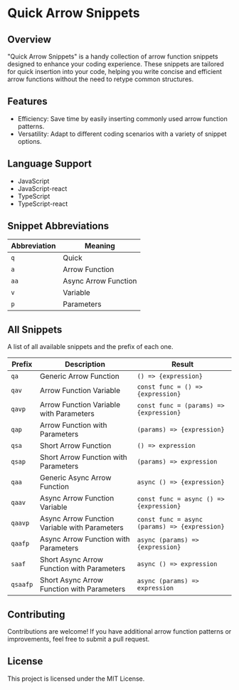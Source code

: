# Quick Arrow Snippets

## Overview

"Quick Arrow Snippets" is a handy collection of arrow function snippets designed to enhance your coding experience. These snippets are tailored for quick insertion into your code, helping you write concise and efficient arrow functions without the need to retype common structures.

## Features

- Efficiency: Save time by easily inserting commonly used arrow function patterns.
- Versatility: Adapt to different coding scenarios with a variety of snippet options.

## Language Support

- JavaScript
- JavaScript-react
- TypeScript
- TypeScript-react

## Snippet Abbreviations

| Abbreviation | Meaning              |
| ------------ | -------------------- |
| `q`          | Quick                |
| `a`          | Arrow Function       |
| `aa`         | Async Arrow Function |
| `v`          | Variable             |
| `p`          | Parameters           |

## All Snippets

A list of all available snippets and the prefix of each one.

| Prefix   | Description                                   | Result                                        |
| -------- | --------------------------------------------- | --------------------------------------------- |
| `qa`     | Generic Arrow Function                        | `() => {expression}`                          |
| `qav`    | Arrow Function Variable                       | `const func = () => {expression}`             |
| `qavp`   | Arrow Function Variable with Parameters       | `const func = (params) => {expression}`       |
| `qap`    | Arrow Function with Parameters                | `(params) => {expression}`                    |
| `qsa`    | Short Arrow Function                          | `() => expression`                            |
| `qsap`   | Short Arrow Function with Parameters          | `(params) => expression`                      |
| `qaa`    | Generic Async Arrow Function                  | `async () => {expression}`                    |
| `qaav`   | Async Arrow Function Variable                 | `const func = async () => {expression}`       |
| `qaavp`  | Async Arrow Function Variable with Parameters | `const func = async (params) => {expression}` |
| `qaafp`  | Async Arrow Function with Parameters          | `async (params) => {expression}`              |
| `saaf`   | Short Async Arrow Function with Parameters    | `async () => expression`                      |
| `qsaafp` | Short Async Arrow Function with Parameters    | `async (params) => expression`                |

## Contributing

Contributions are welcome! If you have additional arrow function patterns or improvements, feel free to submit a pull request.

## License

This project is licensed under the MIT License.
